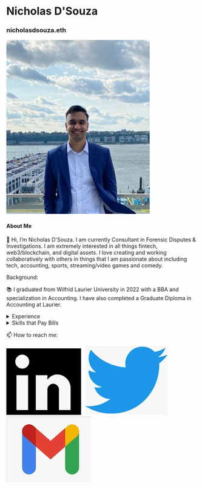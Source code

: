 # Nicholas D'Souza
### nicholasdsouza.eth

![Headshot][logo]

[logo]: https://github.com/nicholasdsouza17/nicholasdsouza17/blob/main/final%20head%20shot%20web.JPG


#### About Me
👋 Hi, I’m Nicholas D'Souza. I am currently Consultant in Forensic Disputes & Investigations.
I am extremely interested in all things fintech, web3/blockchain, and digital assets.
I love creating and working collaboratively with others in things that I am passionate about including tech, accounting, sports, streaming/video games and comedy.

Background:

📚 I graduated from Wilfrid Laurier University in 2022 with a BBA and specialization in Accounting.   I have also completed a Graduate Diploma in Accounting at Laurier.

<details>
<summary>Experience</summary>
<br>
  
- 📁 BDO ➡ Consultant in Forensic Disputes & Investigations 

- 📁 KPMG ➡ Coop in Forensic Disputes & Investigations

- 📑 CPA Plan Inc. ➡ Summer Intern 
</details>

<details>
<summary>Skills that Pay Bills</summary>
<br>
  
- 💾 Proficient writing VBA in Excel
  
- 🔍 Proficient with IFRS and ASPE accounting standards and Income Tax Act
  
- 💻 Proficient in Microsoft Office and Excel
  
- 🌌 Passion and Extremely Knowledgeable in WEB 3 and Blockchain technology
 
</details>


📫 How to reach me:

*[![linkedin][logolinkedin]](https://www.linkedin.com/in/nicholas-d-souza-72269a158)*
*[![twitter][logotwitter]](https://twitter.com/em203ndsouza/)*
*[![email][logoemail]](nicholasdsouza17@gmail.com)*


[logolinkedin]: https://github.com/nicholasdsouza17/nicholasdsouza17/blob/main/Linked%20in%20logo.JPG


[logotwitter]: https://github.com/nicholasdsouza17/nicholasdsouza17/blob/main/twitter%20logo.JPG


[logoemail]: https://github.com/nicholasdsouza17/nicholasdsouza17/blob/main/gmail%20logo.JPG

<!---
nicholasdsouza17/nicholasdsouza17 is a ✨ special ✨ repository because its `README.md` (this file) appears on your GitHub profile.
You can click the Preview link to take a look at your changes.
--->
